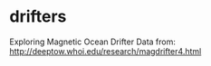 # drifters
Exploring Magnetic Ocean Drifter Data from:
http://deeptow.whoi.edu/research/magdrifter4.html
